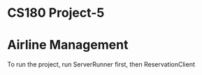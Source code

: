# CS180 Project-5
# Airline Management

To run the project, run ServerRunner first, then ReservationClient
